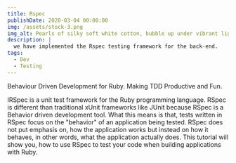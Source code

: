 ```yaml
---
title: Rspec
publishDate: 2020-03-04 00:00:00
img: /assets/stock-3.png
img_alt: Pearls of silky soft white cotton, bubble up under vibrant lighting
description: |
  we have implemented the Rspec testing framework for the back-end.
tags:
  - Dev
  - Testing
---
```


Behaviour Driven Development for Ruby. Making TDD Productive and Fun.

IRSpec is a unit test framework for the Ruby programming language. RSpec is different than traditional xUnit frameworks like JUnit because RSpec is a Behavior driven development tool. What this means is that, tests written in RSpec focus on the "behavior" of an application being tested. RSpec does not put emphasis on, how the application works but instead on how it behaves, in other words, what the application actually does. This tutorial will show you, how to use RSpec to test your code when building applications with Ruby.


